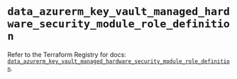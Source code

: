 # `data_azurerm_key_vault_managed_hardware_security_module_role_definition`

Refer to the Terraform Registry for docs: [`data_azurerm_key_vault_managed_hardware_security_module_role_definition`](https://registry.terraform.io/providers/hashicorp/azurerm/3.96.0/docs/data-sources/key_vault_managed_hardware_security_module_role_definition).
